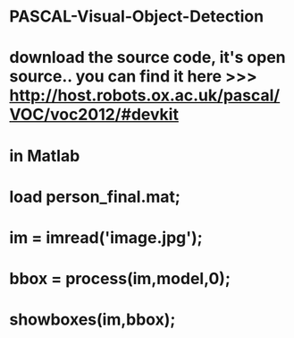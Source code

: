 # PASCAL-Visual-Object-Detection
# download the source code, it's open source.. you can find it here >>> http://host.robots.ox.ac.uk/pascal/VOC/voc2012/#devkit
# in Matlab 
# load person_final.mat;
# im = imread('image.jpg');
# bbox = process(im,model,0);
# showboxes(im,bbox);
